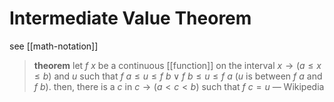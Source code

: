 # Intermediate Value Theorem

see [[math-notation]]

> **theorem** let $f\ x$ be a continuous [[function]] on the interval $x \rightarrow (a \le x \le b)$ and $u$ such that $f\ a \le u \le f\ b \lor f\ b \le u \le f\ a$ ($u$ is between $f\ a$ and $f\ b$). then, there is a $c$ in $c \rightarrow (a < c < b)$ such that $f\ c = u$ &mdash; Wikipedia
